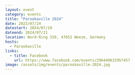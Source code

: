 ```yaml
---
layout: event
category: events
title: "Parookaville 2024"
date: 2023/07/24
datestart: 2024/07/19
dateend: 2024/07/21
location: Nord-Ring 310, 47652 Weeze, Germany
hosts:
  - Parookaville
links:
  - title: Facebook
    url: https://www.facebook.com/events/296449632957457
image: /assets/img/events/parookaville-2024.jpg
---
```

